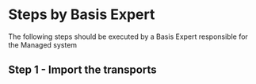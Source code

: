 # Steps by Basis Expert

The following steps should be executed by a Basis Expert responsible for the Managed system

## Step 1 - Import the transports
